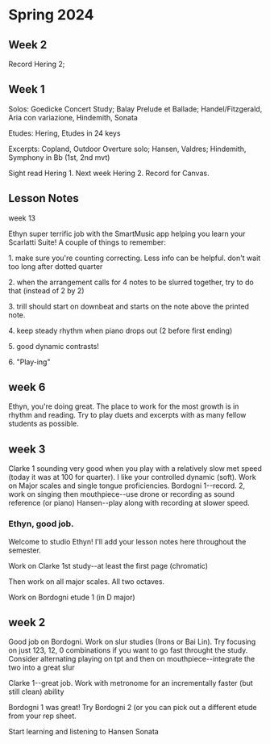 # Spring 2024

## Week 2

Record Hering 2;

## Week 1

Solos: Goedicke Concert Study; Balay Prelude et Ballade; Handel/Fitzgerald, Aria con variazione, Hindemith, Sonata

Etudes: Hering, Etudes in 24 keys

Excerpts: Copland, Outdoor Overture solo; Hansen, Valdres; Hindemith, Symphony in Bb (1st, 2nd mvt)

Sight read Hering 1. Next week Hering 2. Record for Canvas.

## Lesson Notes

week 13

Ethyn super terrific job with the SmartMusic app helping you learn your Scarlatti Suite! A couple of things to remember:

1\. make sure you're counting correcting. Less info can be helpful. don't wait too long after dotted quarter

2\. when the arrangement calls for 4 notes to be slurred together, try to do that (instead of 2 by 2)

3\. trill should start on downbeat and starts on the note above the printed note.&#x20;

4\. keep steady rhythm when piano drops out (2 before first ending)

5\. good dynamic contrasts!

6\. "Play-ing"

## week 6

Ethyn, you're doing great. The place to work for the most growth is in rhythm and reading. Try to play duets and excerpts with as many fellow students as possible.

## week 3

Clarke 1 sounding very good when you play with a relatively slow met speed (today it was at 100 for quarter). I like your controlled dynamic (soft).
Work on Major scales and single tongue proficiencies.
Bordogni 1--record. 2, work on singing then mouthpiece--use drone or recording as sound reference (or piano)
Hansen--play along with recording at slower speed.

### Ethyn, good job.

Welcome to studio Ethyn! I'll add your lesson notes here throughout the semester.

Work on Clarke 1st study--at least the first page (chromatic)

Then work on all major scales. All two octaves.

Work on Bordogni etude 1 (in D major)

## week 2

Good job on Bordogni. Work on slur studies (Irons or Bai Lin). Try focusing on just 123, 12, 0 combinations if you want to go fast throught the study. Consider alternating playing on tpt and then on mouthpiece--integrate the two into a great slur

Clarke 1--great job. Work with metronome for an incrementally faster (but still clean) ability

Bordogni 1 was great! Try Bordogni 2 (or you can pick out a different etude from your rep sheet.

Start learning and listening to Hansen Sonata